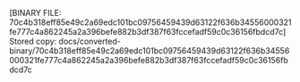 [BINARY FILE: 70c4b318eff85e49c2a69edc101bc09756459439d63122f636b34556000321fe777c4a862245a2a396befe882b3df387f63fccefadf59c0c36156fbdcd7c]
Stored copy: docs/converted-binary/70c4b318eff85e49c2a69edc101bc09756459439d63122f636b34556000321fe777c4a862245a2a396befe882b3df387f63fccefadf59c0c36156fbdcd7c
